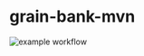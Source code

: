 # grain-bank-mvn

![example workflow](https://github.com/AmevinLS/grain-bank-mvn/actions/workflows/ci.yml/badge.svg)

